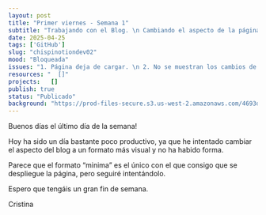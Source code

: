```yaml
---
layout: post
title: "Primer viernes - Semana 1"
subtitle: "Trabajando con el Blog. \n Cambiando el aspecto de la página"
date: 2025-04-25
tags: ['GitHub']
slug: "chispinotiondev02"
mood: "Bloqueada"
issues: "1. Página deja de cargar. \n 2. No se muestran los cambios de la apariencia"
resources: "  []"
projects:   []
publish: true
status: "Publicado"
background: "https://prod-files-secure.s3.us-west-2.amazonaws.com/4693d737-61cb-40a9-aa45-c589c0378838/118b4179-138b-45ed-8b1b-677cadac37b5/post-02.jpg?X-Amz-Algorithm=AWS4-HMAC-SHA256&X-Amz-Content-Sha256=UNSIGNED-PAYLOAD&X-Amz-Credential=ASIAZI2LB466WGO33A7V%2F20250426%2Fus-west-2%2Fs3%2Faws4_request&X-Amz-Date=20250426T124022Z&X-Amz-Expires=3600&X-Amz-Security-Token=IQoJb3JpZ2luX2VjEKf%2F%2F%2F%2F%2F%2F%2F%2F%2F%2FwEaCXVzLXdlc3QtMiJHMEUCIQDH15HFCSZvl%2BkobWFdmAmXQFaBp0H0acuNzJvwdpprpgIgBbq2I%2FvbuX3A5EvTdkbR1NxCyu9ONgy8PAQBvIHap%2B4q%2FwMIQBAAGgw2Mzc0MjMxODM4MDUiDMdtTqDntMyYj62ddSrcA5GdFW3NKKrsknHSupMwZl2FhgU7dgPkoiBL6dRPeYns4w1fLRM2RsBt35hhOlLA3gmaiYF1qy51MXhd78BXLDADONRcs4mJPe0xG2CNQvY01rcS9jxVMnDBcLkznv9TeppBHiZDdfYJ7x4c%2FUuZNnQeg0s4HBanAnURn6MMoBPm1MkoU7g4L1v4tVvpHouVD1WND0r%2F9sIe0MR3%2FUT%2BlyXYhyqbHXfloEMD7s9TuDdIv7%2ByMjQScwHJOGMEdi6xeNENDwzuCWfJlrrVq7rtKe35f2d0jEiKZ6jlSjiCrfFlipQWGcK8gNgjkr%2BklQ%2FKUp3NHOH0QcYr1Uh6Ox%2BbNKkdSz5n8e47%2B67VxyPCqCU0SDA9prFNNPmV2plQR0tZdBoDBQxUWwp8Kkm2sTwegcYLW5rd7Jaq9XKPO%2B7o8CtcJNFQYCe3bd2dOUKUDfSnmB7LZ2XrEohu4X3%2Bl4Ggz%2BEgGMDGTSMRe8w6mp0Tms9Z6d2k0f705nqCtI3yyRjJDTq5YiZEb9vXiNgKemtrc6lQnRO29rIAv9bYmGEVM4G9dDEzNrP1nhicIx0QblgXEHY%2FaNH2iqGBRXSqLNL9JEKu3RwanfbXMjy5qNb11TG5t3dIErjSDQqLazjvMM6CssAGOqUB5W%2F7WYpYsFquu1DQymekqHt11ZBDcZtlzf7riarIcfSgWpzNx0tc0wBwebkdmarBaYmUa8k69Z4Os%2B5iVGFLYXOMoCHSUcIN6V1cdTCitCOchzuJ%2BWBop%2Ba5haioVyIs2mIdF9cS1h%2B1uuyv0KO3tSl4H0enoMDTkmz95L14WU%2F3ww4BCiOI5XjdWDMoCGzQpx1swILrAIXMvc23%2Bz%2FJ%2FWpmnll%2F&X-Amz-Signature=6be3eba3d12fbb449e08d8910a3ad1148ed62008bc68769729e94ff1db3e1fa8&X-Amz-SignedHeaders=host&x-id=GetObject"  # Aquí agregamos el campo de fondo
---
```


Buenos días el último día de la semana!

Hoy ha sido un día bastante poco productivo, ya que he intentado cambiar el aspecto del blog a un formato más visual y no ha habido forma.

Parece que el formato “minima” es el único con el que consigo que se despliegue la página, pero seguiré intentándolo.

Espero que tengáis un gran fin de semana.

Cristina
